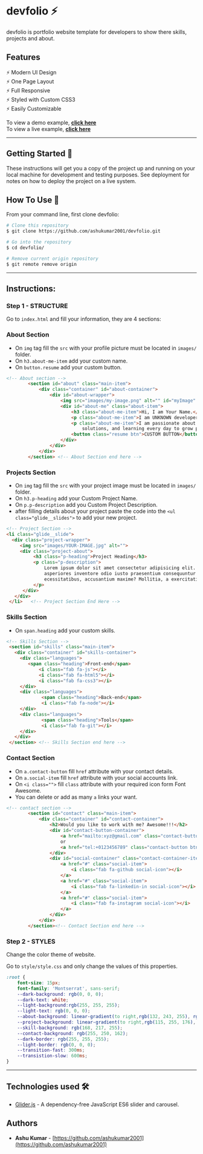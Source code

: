 # devfolio ⚡️
devfolio is portfolio website template for developers to show there skills, projects and about. 


## Features

⚡️ Modern UI Design\
⚡️ One Page Layout\
⚡️ Full Responsive\
⚡️ Styled with Custom CSS3\
⚡️ Easily Customizable

To view a demo example, **[click here](https://ashukumar2001.github.io/devfolio/index.html)**\
To view a live example, **[click here](#)**

---

## Getting Started 🚀

These instructions will get you a copy of the project up and running on your local machine for development and testing purposes. See deployment for notes on how to deploy the project on a live system.

## How To Use 🔧

From your command line, first clone devfolio:

```bash
# Clone this repository
$ git clone https://github.com/ashukumar2001/devfolio.git

# Go into the repository
$ cd devfolio/

# Remove current origin repository
$ git remote remove origin
```

---

## Instructions:

### Step 1 - STRUCTURE

Go to `index.html` and fill your information, they are 4 sections:

### About Section
* On `img` tag fill the ```src``` with your profile picture must be located in ```images/``` folder.
* On `h3.about-me-item` add your custom name.
* On `button.resume` add your custom button.

```html
<!-- About section -->
        <section id="about" class="main-item">
            <div class="container" id="about-container">
                <div id="about-wrapper">
                    <img src="images/my-image.png" alt="" id="myImage" class="about-item">
                    <div id="about-me" class="about-item">
                        <h3 class="about-me-item">Hi, I am Your Name.</h3>
                        <p class="about-me-item">I am UNKNOWN developer.</p>
                        <p class="about-me-item">I am passionate about building scalable software, creating effective
                            solutions, and learning every day to grow professionally in the IT field.</p>
                        <button class="resume btn">CUSTOM BUTTON</button>
                    </div>
                </div>
            </div>
        </section> <!-- About Section end here -->
```

### Projects Section
* On ```img``` tag fill the ```src``` with your project image must be located in ```images/``` folder.
* On `h3.p-heading` add your Custom Project Name.
* On `p.p-description` add you Custom Project Description.
* after filling details about your project paste the code into the `<ul class="glide__slides">` to add your new project.

```html
<!-- Project Section -->
<li class="glide__slide">
  <div class="project-wrapper">
     <img src="images/YOUR-IMAGE.jpg" alt="">
     <div class="project-about">
          <h3 class="p-heading">Project Heading</h3>
          <p class="p-description">
              Lorem ipsum dolor sit amet consectetur adipisicing elit. Itaque est nobis quos quae qui quas
              asperiores inventore odio iusto praesentium consequuntur magnam, impedit eaque
              ecessitatibus, accusantium maxime? Mollitia, a exercitationem.
          </p>
      </div>                           
   </div> 
 </li>   <!-- Project Section End Here -->
```

### Skills Section
* On ```span.heading``` add your custom skills.

```html
<!-- Skills Section -->
 <section id="skills" class="main-item">
   <div class="container" id="skills-container">
     <div class="languages">
        <span class="heading">Front-end</span>
            <i class="fab fa-js"></i>
            <i class="fab fa-html5"></i>
            <i class="fab fa-css3"></i>
     </div>
     <div class="languages">
             <span class="heading">Back-end</span>
             <i class="fab fa-node"></i>
     </div>
     <div class="languages">
             <span class="heading">Tools</span>
             <i class="fab fa-git"></i>
     </div>
   </div>
 </section> <!-- Skills Section end here -->
```

### Contact Section
* On `a.contact-button` fill `href` attribute with your contact details.
* On `a.social-item` fill `href` attribute with your social accounts link.
* On `<i class="">` fill `class` attribute with your required icon form Font Awesome.
* You can delete or add as many `a` links your want.

```html
<!-- contact section -->
        <section id="contact" class="main-item">
            <div class="container" id="contact-container">
                <h2>Would you like to work with me? Awesome!!!</h2>
                <div id="contact-button-container">
                    <a href="mailto:xyz@gmail.com" class="contact-button btn">Email me</a>
                    or
                    <a href="tel:+0123456789" class="contact-button btn">Call me</a>
                </div>
                <div id="social-container" class="contact-container-item">
                    <a href="#" class="social-item">
                        <i class="fab fa-github social-icon"></i>
                    </a>
                    <a href="#" class="social-item">
                        <i class="fab fa-linkedin-in social-icon"></i>
                    </a>
                    <a href="#" class="social-item">
                        <i class="fab fa-instagram social-icon"></i>
                    </a>
                </div>
            </div>
        </section><!-- Contact Section end here -->
```

### Step 2 - STYLES

Change the color theme of website.

Go to `style/style.css` and only change the values of this properties.

```css
:root {
    font-size: 15px;
    font-family: 'Montserrat', sans-serif;
    --dark-background: rgb(0, 0, 0);
    --dark-text: white;
    --light-background:rgb(255, 255, 255);
    --light-text: rgb(0, 0, 0);
    --about-background: linear-gradient(to right,rgb(132, 243, 255), rgb(5, 200, 194));
    --project-background: linear-gradient(to right,rgb(115, 255, 176), #55ee71);
    --skill-background: rgb(168, 217, 255);
    --contact-background: rgb(255, 250, 162);
    --dark-border: rgb(255, 255, 255);
    --light-border: rgb(0, 0, 0);
    --transition-fast: 300ms;
    --transistion-slow: 600ms;
}
```

---

## Technologies used 🛠️

- [Glider.js](https://glidejs.com/) - A dependency-free JavaScript ES6 slider and carousel.

## Authors

- **Ashu Kumar** - [https://github.com/ashukumar2001](https://github.com/ashukumar2001)


